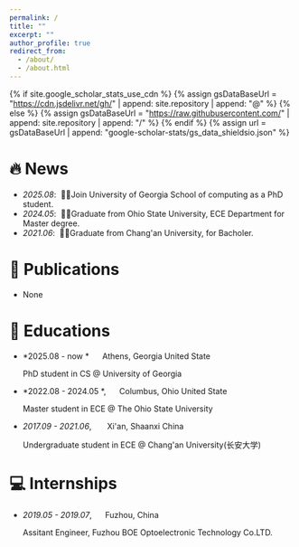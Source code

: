 ```yaml
---
permalink: /
title: ""
excerpt: ""
author_profile: true
redirect_from: 
  - /about/
  - /about.html
---
```


{% if site.google_scholar_stats_use_cdn %}
{% assign gsDataBaseUrl = "https://cdn.jsdelivr.net/gh/" | append: site.repository | append: "@" %}
{% else %}
{% assign gsDataBaseUrl = "https://raw.githubusercontent.com/" | append: site.repository | append: "/" %}
{% endif %}
{% assign url = gsDataBaseUrl | append: "google-scholar-stats/gs_data_shieldsio.json" %}

<span class='anchor' id='about-me'></span>


# 🔥 News
- *2025.08*: &nbsp;🎉🎉Join University of Georgia School of computing as a PhD student.
- *2024.05*: &nbsp;🎉🎉Graduate from Ohio State University, ECE Department for Master degree.
- *2021.06*: &nbsp;🎉🎉Graduate from Chang'an University, for Bacholer.

# 📝 Publications 
- None
# 📖 Educations
- *2025.08 - now     *&nbsp;&nbsp;&nbsp;&nbsp;&nbsp; Athens, Georgia United State

  PhD student in CS @ University of Georgia
  
- *2022.08 - 2024.05 *,&nbsp;&nbsp;&nbsp;&nbsp;&nbsp;   Columbus, Ohio United State

  Master student in ECE @ The Ohio State University
  
- *2017.09 - 2021.06*, &nbsp;&nbsp;&nbsp;&nbsp;&nbsp;  Xi'an, Shaanxi China

  Undergraduate student in ECE @ Chang'an University(长安大学)

# 💻 Internships
- *2019.05 - 2019.07*,&nbsp;&nbsp;&nbsp;&nbsp;&nbsp; Fuzhou, China
  
   Assitant Engineer, Fuzhou BOE Optoelectronic Technology Co.LTD.
